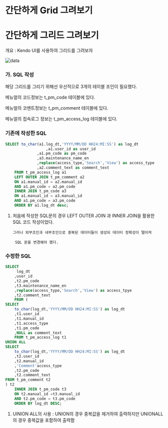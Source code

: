 # 간단하게 Grid 그려보기

# 간단하게 그리드 그려보기

개요 :  Kendo UI를 사용하여 그리드를 그려보자 

![data](/img/p1.jpg)

### 가. SQL 작성

해당 그리드를 그리기 위해선 우선적으로 3개의 테이블 조인이 필요했다. 

메뉴얼의 코드정보는 t_pm_code 테이블에 있다.

메뉴얼의 코멘트정보는 t_pm_comment 테이블에 있다. 

메뉴얼의 접속로그 정보는 t_pm_access_log 테이블에 있다. 

### 기존에 작성한 SQL

```sql
SELECT to_char(a1.log_dt,'YYYY/MM/DD HH24:MI:SS') as log_dt
				  ,a1.user_id as user_id
	  		  ,a1.pm_code as pm_code 
	  		  ,a3.maintenance_name_en 
	  		  ,replace(access_type,'Search','View') as access_type
	  		  ,a2.comment_text as comment_text
	FROM t_pm_access_log a1  
	LEFT OUTER JOIN t_pm_comment a2 
	ON a1.manual_id = a2.manual_id
	AND a1.pm_code = a2.pm_code 
	INNER JOIN t_pm_code a3  
	ON a1.manual_id = a3.manual_id
	AND a1.pm_code = a3.pm_code 
	ORDER BY a1.log_dt desc;
```

1. 처음에 작성한  SQL문의 경우  LEFT OUTER JOIN 과 INNER JOIN을 활용한 SQL 코드 작성이었다.

       그러나 외부조인과 내부조인으로 중복된 데이터들이 생성되 데이터 정확성이 떨어져

        SQL 문을 변경해야 했다. 

### 수정한 SQL

```sql
SELECT  
	 log_dt
	,user_id
	,t2.pm_code
	,t3.maintenance_name_en
	,replace(access_type,'Search','View') as access_tpye
	,t2.comment_text 
	FROM (
SELECT 
	to_char(log_dt,'YYYY/MM/DD HH24:MI:SS') as log_dt
	,t1.user_id
	,t1.manual_id
	,t1.access_type 
	,t1.pm_code
	,NULL as comment_text
	FROM t_pm_access_log t1
UNION ALL
SELECT  
	to_char(log_dt,'YYYY/MM/DD HH24:MI:SS') as log_dt
	,t2.user_id
	,t2.manual_id 
	,'Comment'access_type 
	,t2.pm_code 
	,t2.comment_text
FROM t_pm_comment t2
) t2
    INNER JOIN t_pm_code t3
	ON t2.manual_id =t3.manual_id 
	AND t2.pm_code = t3.pm_code 
	ORDER BY log_dt DESC;
```

1. UINION ALL의 사용 : UNION의 경우 중복값을 제거하여 출력하지만 UNIONALL의 경우 중복값을 포함하여 출력함